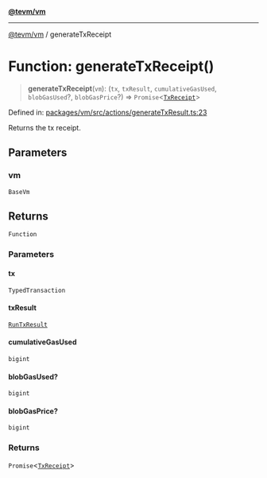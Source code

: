 [**@tevm/vm**](../README.md)

***

[@tevm/vm](../globals.md) / generateTxReceipt

# Function: generateTxReceipt()

> **generateTxReceipt**(`vm`): (`tx`, `txResult`, `cumulativeGasUsed`, `blobGasUsed`?, `blobGasPrice`?) => `Promise`\<[`TxReceipt`](../type-aliases/TxReceipt.md)\>

Defined in: [packages/vm/src/actions/generateTxResult.ts:23](https://github.com/evmts/tevm-monorepo/blob/main/packages/vm/src/actions/generateTxResult.ts#L23)

Returns the tx receipt.

## Parameters

### vm

`BaseVm`

## Returns

`Function`

### Parameters

#### tx

`TypedTransaction`

#### txResult

[`RunTxResult`](../interfaces/RunTxResult.md)

#### cumulativeGasUsed

`bigint`

#### blobGasUsed?

`bigint`

#### blobGasPrice?

`bigint`

### Returns

`Promise`\<[`TxReceipt`](../type-aliases/TxReceipt.md)\>
